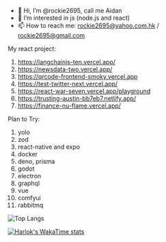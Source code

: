 - 👋 Hi, I’m @rockie2695, call me Aidan
- 👀 I’m interested in js (node.js and react)
- 📫 How to reach me: rockie2695@yahoo.com.hk / rockie2695@gmail.com

My react project:
1. https://langchainjs-ten.vercel.app/
2. https://newsdata-two.vercel.app/
3. https://qrcode-frontend-smoky.vercel.app
4. https://test-twitter-next.vercel.app/
5. https://react-war-seven.vercel.app/playground
6. https://trusting-austin-bb7eb7.netlify.app/
7. https://finance-nu-flame.vercel.app/

Plan to Try:
1. yolo
2. zod
3. react-native and expo
4. docker
5. deno, prisma
6. godot
7. electron
8. graphql
9. vue
10. comfyui
11. rabbitmq

<!---
rockie2695/rockie2695 is a ✨ special ✨ repository because its `README.md` (this file) appears on your GitHub profile.
You can click the Preview link to take a look at your changes.
--->
![Top Langs](https://github-readme-stats.vercel.app/api/top-langs/?username=rockie2695&layout=compact)

[![Harlok's WakaTime stats](https://github-readme-stats.vercel.app/api/wakatime?username=rockie2695&layout=compact)](https://github.com/anuraghazra/github-readme-stats)
